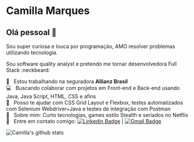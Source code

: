 # Camilla Marques

## Olá pessoal 👋
Sou super curiosa e louca por programação, AMO resolver problemas utilizando tecnologia.

Sou software quality analyst e pretendo me tornar desenvolvedora Full Stack :neckbeard:

🏢  &nbsp; Estou trabalhando na seguradora **Allianz Brasil**
 <br/> :computer: &nbsp; Buscando colaborar com projetos em Front-end e Back-end usando Java, Java Script, HTML, CSS e afins
 <br/> 🎯 &nbsp; Posso te ajudar com CSS Grid Layout e Flexbox, testes automatizados com Selenium Webdriver+Java e testes de integração com Postman
 <br/> 💬  &nbsp; Sobre mim: Curto tecnologias, games estilo Stealth e seriados no Netflix
 <br/> :email: &nbsp; Entre em contato comigo: [![Linkedin Badge](https://img.shields.io/badge/-CamillaMarques-blue?style=flat-square&logo=Linkedin&logoColor=white&link=https://www.linkedin.com/in/camillacmarques/)](https://www.linkedin.com/in/camillacmarques/) 
| 
[![Gmail Badge](https://img.shields.io/badge/-camilla.93marques@gmail.com-c14438?style=flat-square&logo=Gmail&logoColor=white&link=mailto:camilla.93marques@gmail.com)](mailto:camilla.93marques@gmail.com)

![Camilla's github stats](https://github-readme-stats.vercel.app/api?username=Camilla-Marques&show_icons=true&theme=tokyonight)

